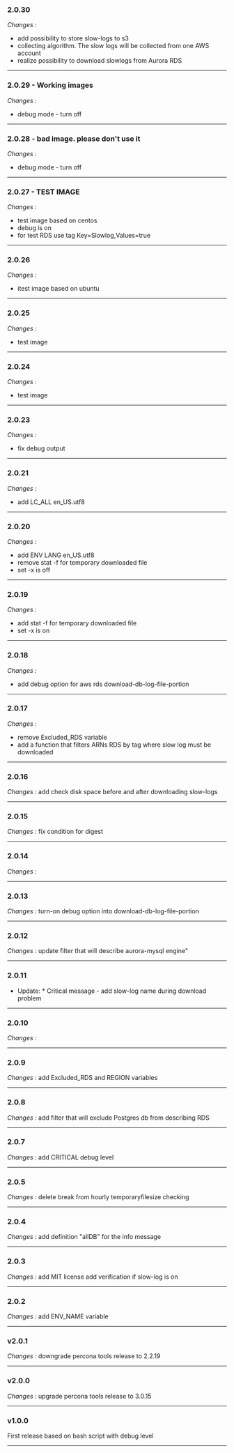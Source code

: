 ### 2.0.30
*Changes :*
- add possibility to store slow-logs to s3
- collecting algorithm. The slow logs will be collected from one AWS account
- realize possibility to download slowlogs from Aurora RDS

---

### 2.0.29 - Working images
*Changes :*
- debug mode - turn off

---

### 2.0.28 - bad image. please don't use it
*Changes :*
- debug mode - turn off

---

### 2.0.27 - TEST IMAGE
*Changes :*
- test image based on centos
- debug is on 
- for test RDS use tag Key=Slowlog,Values=true

---

### 2.0.26
*Changes :*
- itest image based on ubuntu

---

### 2.0.25
*Changes :*
- test image

---

### 2.0.24
*Changes :*
- test image

---

### 2.0.23
*Changes :*
- fix debug output

---

### 2.0.21
*Changes :*
- add LC_ALL en_US.utf8

---

### 2.0.20
*Changes :*
- add ENV LANG en_US.utf8
- remove stat -f for temporary downloaded file
- set -x is off

---

### 2.0.19
*Changes :*
- add stat -f for temporary downloaded file
- set -x is on

---

### 2.0.18
*Changes :*
- add debug option for aws rds download-db-log-file-portion

---

### 2.0.17
*Changes :*
- remove Excluded_RDS variable
- add a function that filters ARNs RDS by tag where slow log must be downloaded

---

### 2.0.16
*Changes :*
add check disk space before and after downloading slow-logs

---

### 2.0.15
*Changes :*
fix condition for digest

---

### 2.0.14
*Changes :*

---

### 2.0.13
*Changes :*
turn-on debug option into download-db-log-file-portion

---
### 2.0.12
*Changes :*
update filter that will describe aurora-mysql engine"

---

### 2.0.11
* Update: *
Critical message - add slow-log name during download problem

---

### 2.0.10
*Changes :*
 
---

### 2.0.9
*Changes :*
add Excluded_RDS and REGION variables

---

### 2.0.8
*Changes :*
add filter that will exclude Postgres db from describing RDS

---

### 2.0.7
*Changes :*
add CRITICAL debug level

---

### 2.0.5
*Changes :*
delete break from hourly temporaryfilesize checking  

---

### 2.0.4
*Changes :*
add definition "allDB" for the info message

---

### 2.0.3
*Changes :*
add MIT license
add verification if slow-log is on

---
### 2.0.2
*Changes :*
add ENV_NAME variable
 
---
 
### v2.0.1
 *Changes :*
downgrade percona tools release to 2.2.19

---

### v2.0.0
 *Changes :*
upgrade percona tools release to 3.0.15

---

### v1.0.0
First release based on bash script with debug level

---